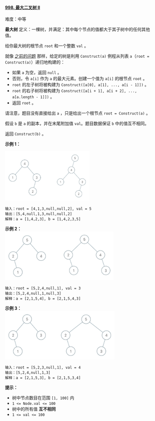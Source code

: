 #### [998\. 最大二叉树 II](https://leetcode.cn/problems/maximum-binary-tree-ii/)

难度：中等

**最大树** 定义：一棵树，并满足：其中每个节点的值都大于其子树中的任何其他值。

给你最大树的根节点 `root` 和一个整数 `val` 。

就像 [之前的问题](https://leetcode.cn/problems/maximum-binary-tree/) 那样，给定的树是利用 `Construct(a)` 例程从列表 `a`（`root = Construct(a)`）递归地构建的：

-   如果 `a` 为空，返回 `null` 。
-   否则，令 `a[i]` 作为 `a` 的最大元素。创建一个值为 `a[i]` 的根节点 `root` 。
-   `root` 的左子树将被构建为 `Construct([a[0], a[1], ..., a[i - 1]])` 。
-   `root` 的右子树将被构建为 `Construct([a[i + 1], a[i + 2], ..., a[a.length - 1]])` 。
-   返回 `root` 。

请注意，题目没有直接给出 `a` ，只是给出一个根节点 `root = Construct(a)` 。

假设 `b` 是 `a` 的副本，并在末尾附加值 `val`。题目数据保证 `b` 中的值互不相同。

返回 `Construct(b)` 。

**示例 1：**

**![](./Question0998_01.png)**

```
输入：root = [4,1,3,null,null,2], val = 5
输出：[5,4,null,1,3,null,null,2]
解释：a = [1,4,2,3], b = [1,4,2,3,5]
```

**示例 2：  
![](./Question0998_02.png)**

```
输入：root = [5,2,4,null,1], val = 3
输出：[5,2,4,null,1,null,3]
解释：a = [2,1,5,4], b = [2,1,5,4,3]
```

**示例 3：  
![](./Question0998_03.png)**

```
输入：root = [5,2,3,null,1], val = 4
输出：[5,2,4,null,1,3]
解释：a = [2,1,5,3], b = [2,1,5,3,4]

```

**提示：**

-   树中节点数目在范围 `[1, 100]` 内
-   `1 <= Node.val <= 100`
-   树中的所有值 **互不相同**
-   `1 <= val <= 100`
